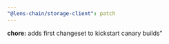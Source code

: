 ```yaml
---
"@lens-chain/storage-client": patch
---
```


**chore:** adds first changeset to kickstart canary builds"
